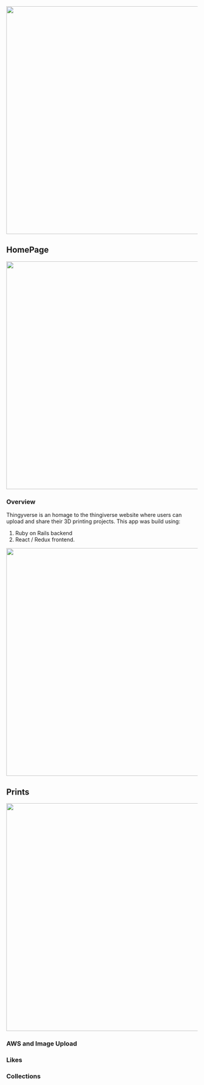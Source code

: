 <img src="https://thingyverse-public.s3.amazonaws.com/Logo_v2.png" width="600">

  ## HomePage
  <p align="center">
    <img src="https://thingyverse-public.s3.amazonaws.com/homepage.png" width="600" >
  </p>
  
  <h3>Overview</h3>
  <p>  
    Thingyverse is an homage to the thingiverse website where users can upload and share their 3D printing projects.
    This app was build using:
    <ol>
      <li> Ruby on Rails backend
      <li> React / Redux frontend.
    </ol>
  </p>
  
  
  <p align="center">
    <img src="https://thingyverse-public.s3.amazonaws.com/00_home_page_v5.gif" width="600" >
  </p>
  
 

  ## Prints
  <img src="https://thingyverse-public.s3.amazonaws.com/00_home_featured_prints_v3.gif" width="600">

  ### AWS and Image Upload

  ### Likes

  ### Collections




